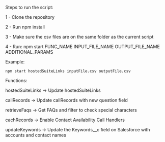 Steps to run the script:

1 - Clone the repository

2 - Run npm install

3 - Make sure the csv files are on the same folder as the current script

4 - Run:
npm start FUNC_NAME INPUT_FILE_NAME OUTPUT_FILE_NAME ADDITIONAL_PARAMS

Example:

    npm start hostedSuiteLinks inputFile.csv outputFile.csv

Functions:

hostedSuiteLinks -> Update hostedSuiteLinks

callRecords -> Update callRecords with new question field

retrieveFaqs -> Get FAQs and filter to check special characters

cachRecords -> Enable Contact Availability Call Handlers

updateKeywords -> Update the Keywords\_\_c field on Salesforce with accounts and contact names
